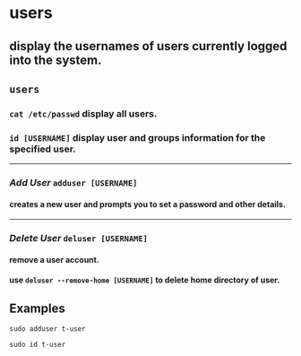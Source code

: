 # users

display the usernames of users currently logged into the system.
---

` users `
---

### ` cat /etc/passwd ` display all users.

### ` id [USERNAME] ` display user and groups information for the specified user.

---

### ***Add User*** ` adduser [USERNAME] ` <br>
#### creates a new user and prompts you to set a password and other details.

---

### ***Delete User*** ` deluser [USERNAME] ` <br>
#### remove a user account.
#### use ` deluser --remove-home [USERNAME] ` to delete home directory of user.

## Examples
` sudo adduser t-user `

` sudo id t-user `
